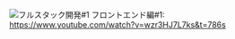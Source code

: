 ![フルスタック開発#1](https://user-images.githubusercontent.com/84298892/224936871-e34b97c8-e1f9-40bb-8252-d2159df86027.png)
フロントエンド編#1:  https://www.youtube.com/watch?v=wzr3HJ7L7ks&t=786s
